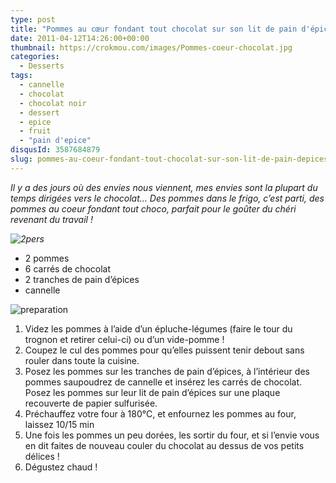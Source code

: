 ```yaml
---
type: post
title: "Pommes au cœur fondant tout chocolat sur son lit de pain d'épices"
date: 2011-04-12T14:26:00+00:00
thumbnail: https://crokmou.com/images/Pommes-coeur-chocolat.jpg
categories:
  - Desserts
tags:
  - cannelle
  - chocolat
  - chocolat noir
  - dessert
  - epice
  - fruit
  - "pain d'epice"
disqusId: 3587684879
slug: pommes-au-coeur-fondant-tout-chocolat-sur-son-lit-de-pain-depices
---
```




_Il y a des jours où des envies nous viennent, mes envies sont la plupart du temps dirigées vers le chocolat… Des pommes dans le frigo, c’est parti, des pommes au coeur fondant tout choco, parfait pour le goûter du chéri revenant du travail !_

_![2pers](http://storage.canalblog.com/77/88/825568/62415804_p.jpeg)_

*   2 pommes
*   6 carrés de chocolat
*   2 tranches de pain d’épices
*   cannelle

![preparation](http://storage.canalblog.com/42/26/825568/62415811_p.jpeg)

1.  Videz les pommes à l’aide d’un épluche-légumes (faire le tour du trognon et retirer celui-ci) ou d’un vide-pomme !
2.  Coupez le cul des pommes pour qu’elles puissent tenir debout sans rouler dans toute la cuisine.
3.  Posez les pommes sur les tranches de pain d’épices, à l’intérieur des pommes saupoudrez de cannelle et insérez les carrés de chocolat. Posez les pommes sur leur lit de pain d’épices sur une plaque recouverte de papier sulfurisée.
4.  Préchauffez votre four à 180°C, et enfournez les pommes au four, laissez 10/15 min
5.  Une fois les pommes un peu dorées, les sortir du four, et si l’envie vous en dit faites de nouveau couler du chocolat au dessus de vos petits délices !
6.  Dégustez chaud !